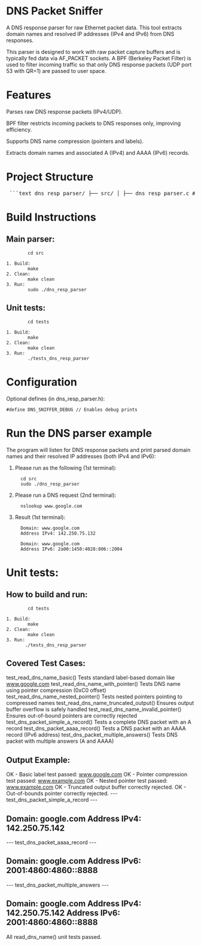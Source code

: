 DNS Packet Sniffer
=======================================================================================
A DNS response parser for raw Ethernet packet data. This tool extracts domain names and 
resolved IP addresses (IPv4 and IPv6) from DNS responses.

This parser is designed to work with raw packet capture buffers and 
is typically fed data via AF_PACKET sockets. 
A BPF (Berkeley Packet Filter) is used to filter incoming traffic 
so that only DNS response packets (UDP port 53 with QR=1) are passed to user space.


Features
========================================================================================
Parses raw DNS response packets (IPv4/UDP).

BPF filter restricts incoming packets to DNS responses only, improving efficiency.

Supports DNS name compression (pointers and labels).

Extracts domain names and associated A (IPv4) and AAAA (IPv6) records.



Project Structure
========================================================================================
<pre> ```text dns_resp_parser/ ├── src/ │ ├── dns_resp_parser.c # Core DNS response parsing implementation │ ├── dns_resp_parser.h # DNS response parser header file │ ├── main.c # Main program (socket & BPF) │ └── Makefile # Build script for parser ├── tests/ │ ├── tests_dns_resp_parser.c # Unit tests │ └── Makefile # Test build script ├── README.md # Project overview └── .git/ # Git repository metadata ``` </pre>


Build Instructions
=========================================================================================

Main parser:
-------------------------------------------------------
            cd src
	
	1. Build:
            make
	2. Clean:
            make clean
	3. Run:
            sudo ./dns_resp_parser

Unit tests:
-------------------------------------------------------
            cd tests
		
	1. Build:
            make
	2. Clean:
            make clean
	3. Run:
            ./tests_dns_resp_parser




Configuration
=======================================================================================
Optional defines (in dns_resp_parser.h):

    #define DNS_SNIFFER_DEBUG // Enables debug prints



Run the DNS parser example
=======================================================================================

The program will listen for DNS response packets  and print parsed domain names and their resolved IP addresses (both IPv4 and IPv6): 

1. Please run as the following (1st terminal):

         cd src
         sudo ./dns_resp_parser

2. Please run a DNS request (2nd terminal):

         nslookup www.google.com

3. Result (1st terminal):

         Domain: www.google.com
         Address IPv4: 142.250.75.132

         Domain: www.google.com
         Address IPv6: 2a00:1450:4028:806::2004




Unit tests:
======================================================================================

How to build and run:
--------------------------------------------------------
            cd tests
		
	1. Build:
            make
	2. Clean:
            make clean
	3. Run:
           ./tests_dns_resp_parser



Covered Test Cases:
--------------------------------------------------------
test_read_dns_name_basic()              Tests standard label-based domain like www.google.com
test_read_dns_name_with_pointer()       Tests DNS name using pointer compression (0xC0 offset)
test_read_dns_name_nested_pointer()     Tests nested pointers pointing to compressed names
test_read_dns_name_truncated_output()   Ensures output buffer overflow is safely handled
test_read_dns_name_invalid_pointer()    Ensures out-of-bound pointers are correctly rejected
test_dns_packet_simple_a_record()       Tests a complete DNS packet with an A record
test_dns_packet_aaaa_record()           Tests a DNS packet with an AAAA record (IPv6 address)
test_dns_packet_multiple_answers()      Tests DNS packet with multiple answers (A and AAAA)


Output Example:
--------------------------------------------------------


OK - Basic label test passed: www.google.com
OK - Pointer compression test passed: www.example.com
OK - Nested pointer test passed: www.example.com
OK - Truncated output buffer correctly rejected.
OK - Out-of-bounds pointer correctly rejected.
--- test_dns_packet_simple_a_record ---

Domain: google.com
Address IPv4: 142.250.75.142
---------------------------------------

--- test_dns_packet_aaaa_record ---

Domain: google.com
Address IPv6: 2001:4860:4860::8888
-----------------------------------

--- test_dns_packet_multiple_answers ---

Domain: google.com
Address IPv4: 142.250.75.142
Address IPv6: 2001:4860:4860::8888
----------------------------------------


All read_dns_name() unit tests passed.


